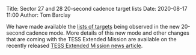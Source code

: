 Title: Sector 27 and 28 20-second cadence target lists
Date: 2020-08-17 11:00
Author: Tom Barclay

We have made available the [lists of targets](approved-programs.html#sector-27) being observed in the new 20-second cadence mode. More details of this new mode and other changes that are coming with the TESS Extended Mission are available on the recently released [TESS Extended Mission news article](the-tess-extended-mission.html).